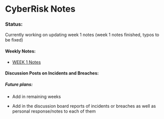 # CyberRisk Notes


### Status: 
Currently working on updating week 1 notes (week 1 notes finished, typos to be fixed)

#### Weekly Notes:
* [WEEK 1 Notes](https://github.com/Etam4225/CyberRisk-Notes/blob/main/Weekly%20Notes/Week%201%20-%20Intro.md)


#### Discussion Posts on Incidents and Breaches:


##### Future plans:
* Add in remaining weeks 

* Add in the discussion board reports of incidents or breaches as well as personal response/notes to each of them
